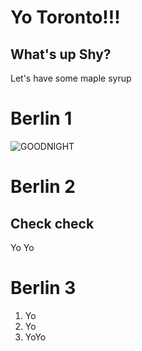 # Yo Toronto!!!
## What's up Shy?
Let's have some maple syrup



# Berlin 1
![GOODNIGHT](//images.ctfassets.net/jokk403r56yp/7zP2ZK3l2cDPNpSukAxG9E/c94049bd7e2a805a4c470ee1257eb4de/GOODNIGHT.png)



# Berlin 2
## Check check
Yo
Yo



# Berlin 3
1. Yo
2. Yo
3. YoYo
